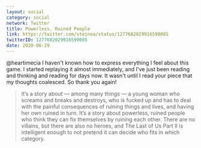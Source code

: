 ```yaml
---
layout: social
category: social
network: Twitter
title: Powerless, Ruined People
link: https://twitter.com/steinea/status/1277682029916590085
twitterID: 1277682029916590085
date: 2020-06-29
---
```


@heartimecia I haven't known how to express everything I feel about this game. I started replaying it almost immediately, and I've just been reading and thinking and reading for days now. It wasn't until I read your piece that my thoughts coalesced. So thank you again!

> It’s a story about — among many things — a young woman who screams and breaks and destroys, who is fucked up and has to deal with the painful consequences of ruining things and lives, and having her own ruined in turn. It’s a story about powerless, ruined people who think they can fix themselves by ruining each other. There are no villains, but there are also no heroes, and The Last of Us Part II is intelligent enough to not pretend it can decide who fits in which category.
